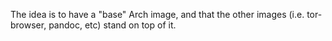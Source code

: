 <!--- BOF -->

The idea is to have a "base" Arch image, and that the other images (i.e. tor-browser, pandoc, etc) stand on top of it.

<!--- EOF -->
